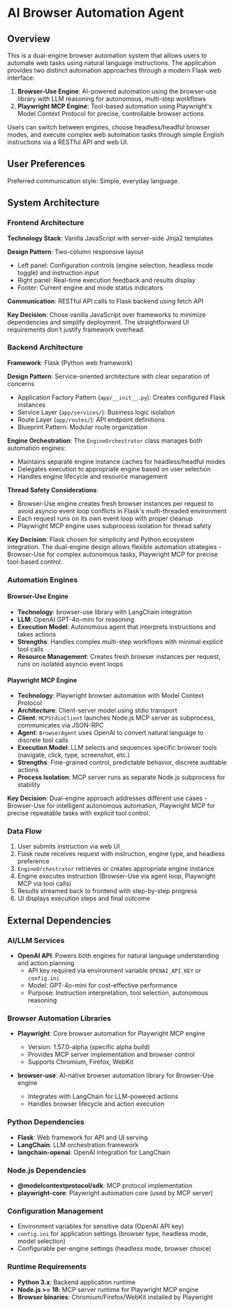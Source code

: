 # AI Browser Automation Agent

## Overview

This is a dual-engine browser automation system that allows users to automate web tasks using natural language instructions. The application provides two distinct automation approaches through a modern Flask web interface:

1. **Browser-Use Engine**: AI-powered automation using the browser-use library with LLM reasoning for autonomous, multi-step workflows
2. **Playwright MCP Engine**: Tool-based automation using Playwright's Model Context Protocol for precise, controllable browser actions

Users can switch between engines, choose headless/headful browser modes, and execute complex web automation tasks through simple English instructions via a RESTful API and web UI.

## User Preferences

Preferred communication style: Simple, everyday language.

## System Architecture

### Frontend Architecture

**Technology Stack**: Vanilla JavaScript with server-side Jinja2 templates

**Design Pattern**: Two-column responsive layout
- Left panel: Configuration controls (engine selection, headless mode toggle) and instruction input
- Right panel: Real-time execution feedback and results display
- Footer: Current engine and mode status indicators

**Communication**: RESTful API calls to Flask backend using fetch API

**Key Decision**: Chose vanilla JavaScript over frameworks to minimize dependencies and simplify deployment. The straightforward UI requirements don't justify framework overhead.

### Backend Architecture

**Framework**: Flask (Python web framework)

**Design Pattern**: Service-oriented architecture with clear separation of concerns
- Application Factory Pattern (`app/__init__.py`): Creates configured Flask instances
- Service Layer (`app/services/`): Business logic isolation
- Route Layer (`app/routes/`): API endpoint definitions
- Blueprint Pattern: Modular route organization

**Engine Orchestration**: The `EngineOrchestrator` class manages both automation engines:
- Maintains separate engine instance caches for headless/headful modes
- Delegates execution to appropriate engine based on user selection
- Handles engine lifecycle and resource management

**Thread Safety Considerations**:
- Browser-Use engine creates fresh browser instances per request to avoid asyncio event loop conflicts in Flask's multi-threaded environment
- Each request runs on its own event loop with proper cleanup
- Playwright MCP engine uses subprocess isolation for thread safety

**Key Decision**: Flask chosen for simplicity and Python ecosystem integration. The dual-engine design allows flexible automation strategies - Browser-Use for complex autonomous tasks, Playwright MCP for precise tool-based control.

### Automation Engines

#### Browser-Use Engine
- **Technology**: browser-use library with LangChain integration
- **LLM**: OpenAI GPT-4o-mini for reasoning
- **Execution Model**: Autonomous agent that interprets instructions and takes actions
- **Strengths**: Handles complex multi-step workflows with minimal explicit tool calls
- **Resource Management**: Creates fresh browser instances per request, runs on isolated asyncio event loops

#### Playwright MCP Engine
- **Technology**: Playwright browser automation with Model Context Protocol
- **Architecture**: Client-server model using stdio transport
- **Client**: `MCPStdioClient` launches Node.js MCP server as subprocess, communicates via JSON-RPC
- **Agent**: `BrowserAgent` uses OpenAI to convert natural language to discrete tool calls
- **Execution Model**: LLM selects and sequences specific browser tools (navigate, click, type, screenshot, etc.)
- **Strengths**: Fine-grained control, predictable behavior, discrete auditable actions
- **Process Isolation**: MCP server runs as separate Node.js subprocess for stability

**Key Decision**: Dual-engine approach addresses different use cases - Browser-Use for intelligent autonomous automation, Playwright MCP for precise repeatable tasks with explicit tool control.

### Data Flow

1. User submits instruction via web UI
2. Flask route receives request with instruction, engine type, and headless preference
3. `EngineOrchestrator` retrieves or creates appropriate engine instance
4. Engine executes instruction (Browser-Use via agent loop, Playwright MCP via tool calls)
5. Results streamed back to frontend with step-by-step progress
6. UI displays execution steps and final outcome

## External Dependencies

### AI/LLM Services
- **OpenAI API**: Powers both engines for natural language understanding and action planning
  - API key required via environment variable `OPENAI_API_KEY` or `config.ini`
  - Model: GPT-4o-mini for cost-effective performance
  - Purpose: Instruction interpretation, tool selection, autonomous reasoning

### Browser Automation Libraries
- **Playwright**: Core browser automation for Playwright MCP engine
  - Version: 1.57.0-alpha (specific alpha build)
  - Provides MCP server implementation and browser control
  - Supports Chromium, Firefox, WebKit
  
- **browser-use**: AI-native browser automation library for Browser-Use engine
  - Integrates with LangChain for LLM-powered actions
  - Handles browser lifecycle and action execution

### Python Dependencies
- **Flask**: Web framework for API and UI serving
- **LangChain**: LLM orchestration framework
- **langchain-openai**: OpenAI integration for LangChain

### Node.js Dependencies
- **@modelcontextprotocol/sdk**: MCP protocol implementation
- **playwright-core**: Playwright automation core (used by MCP server)

### Configuration Management
- Environment variables for sensitive data (OpenAI API key)
- `config.ini` for application settings (browser type, headless mode, model selection)
- Configurable per-engine settings (headless mode, browser choice)

### Runtime Requirements
- **Python 3.x**: Backend application runtime
- **Node.js >= 18**: MCP server runtime for Playwright MCP engine
- **Browser binaries**: Chromium/Firefox/WebKit installed by Playwright
